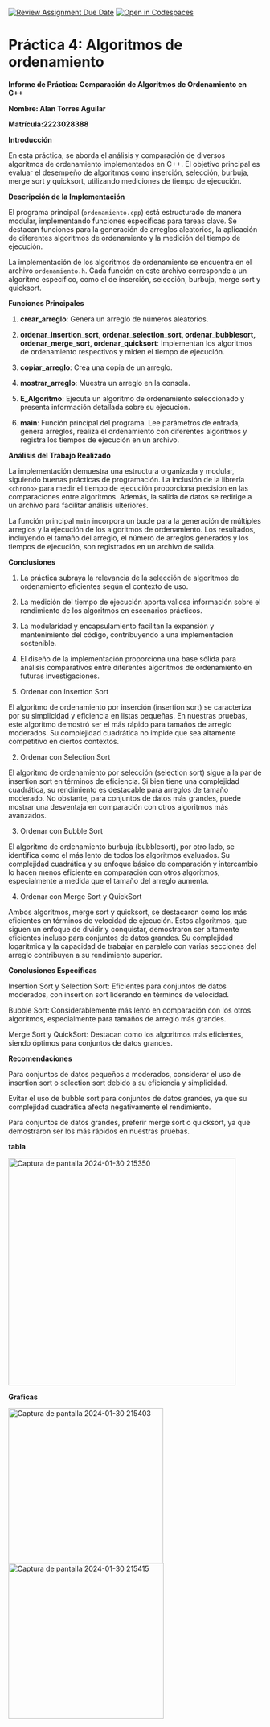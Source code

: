 [![Review Assignment Due Date](https://classroom.github.com/assets/deadline-readme-button-24ddc0f5d75046c5622901739e7c5dd533143b0c8e959d652212380cedb1ea36.svg)](https://classroom.github.com/a/ke8zCzPd)
[![Open in Codespaces](https://classroom.github.com/assets/launch-codespace-7f7980b617ed060a017424585567c406b6ee15c891e84e1186181d67ecf80aa0.svg)](https://classroom.github.com/open-in-codespaces?assignment_repo_id=13623341)
# Práctica 4: Algoritmos de ordenamiento
**Informe de Práctica: Comparación de Algoritmos de Ordenamiento en C++** 

**Nombre: Alan Torres Aguilar**  

**Matrícula:2223028388** 

**Introducción** 

En esta práctica, se aborda el análisis y comparación de diversos algoritmos de ordenamiento implementados en C++. El objetivo principal es evaluar el desempeño de algoritmos como inserción, selección, burbuja, merge sort y quicksort, utilizando mediciones de tiempo de ejecución. 

**Descripción de la Implementación** 

El programa principal (`ordenamiento.cpp`) está estructurado de manera modular, implementando funciones específicas para tareas clave. Se destacan funciones para la generación de arreglos aleatorios, la aplicación de diferentes algoritmos de ordenamiento y la medición del tiempo de ejecución. 

La implementación de los algoritmos de ordenamiento se encuentra en el archivo `ordenamiento.h`. Cada función en este archivo corresponde a un algoritmo específico, como el de inserción, selección, burbuja, merge sort y quicksort. 

**Funciones Principales** 

1. **crear_arreglo**: Genera un arreglo de números aleatorios. 

2. **ordenar_insertion_sort, ordenar_selection_sort, ordenar_bubblesort, ordenar_merge_sort, ordenar_quicksort**: Implementan los algoritmos de ordenamiento respectivos y miden el tiempo de ejecución. 

3. **copiar_arreglo**: Crea una copia de un arreglo. 

4. **mostrar_arreglo**: Muestra un arreglo en la consola. 

5. **E_Algoritmo**: Ejecuta un algoritmo de ordenamiento seleccionado y presenta información detallada sobre su ejecución. 

6. **main**: Función principal del programa. Lee parámetros de entrada, genera arreglos, realiza el ordenamiento con diferentes algoritmos y registra los tiempos de ejecución en un archivo. 


**Análisis del Trabajo Realizado** 

La implementación demuestra una estructura organizada y modular, siguiendo buenas prácticas de programación. La inclusión de la librería `<chrono>` para medir el tiempo de ejecución proporciona precision en las comparaciones entre algoritmos. Además, la salida de datos se redirige a un archivo para facilitar análisis ulteriores. 

La función principal `main` incorpora un bucle para la generación de múltiples arreglos y la ejecución de los algoritmos de ordenamiento. Los resultados, incluyendo el tamaño del arreglo, el número de arreglos generados y los tiempos de ejecución, son registrados en un archivo de salida. 

**Conclusiones** 

1. La práctica subraya la relevancia de la selección de algoritmos de ordenamiento eficientes según el contexto de uso. 

2. La medición del tiempo de ejecución aporta valiosa información sobre el rendimiento de los algoritmos en escenarios prácticos. 

3. La modularidad y encapsulamiento facilitan la expansión y mantenimiento del código, contribuyendo a una implementación sostenible. 

4. El diseño de la implementación proporciona una base sólida para análisis comparativos entre diferentes algoritmos de ordenamiento en futuras investigaciones. 

1. Ordenar con Insertion Sort

El algoritmo de ordenamiento por inserción (insertion sort) se caracteriza por su simplicidad y eficiencia en listas pequeñas. En nuestras pruebas, este algoritmo demostró ser el más rápido para tamaños de arreglo moderados. Su complejidad cuadrática no impide que sea altamente competitivo en ciertos contextos.

2. Ordenar con Selection Sort

El algoritmo de ordenamiento por selección (selection sort) sigue a la par de insertion sort en términos de eficiencia. Si bien tiene una complejidad cuadrática, su rendimiento es destacable para arreglos de tamaño moderado. No obstante, para conjuntos de datos más grandes, puede mostrar una desventaja en comparación con otros algoritmos más avanzados.

3. Ordenar con Bubble Sort

El algoritmo de ordenamiento burbuja (bubblesort), por otro lado, se identifica como el más lento de todos los algoritmos evaluados. Su complejidad cuadrática y su enfoque básico de comparación y intercambio lo hacen menos eficiente en comparación con otros algoritmos, especialmente a medida que el tamaño del arreglo aumenta.

4. Ordenar con Merge Sort y QuickSort

Ambos algoritmos, merge sort y quicksort, se destacaron como los más eficientes en términos de velocidad de ejecución. Estos algoritmos, que siguen un enfoque de dividir y conquistar, demostraron ser altamente eficientes incluso para conjuntos de datos grandes. Su complejidad logarítmica y la capacidad de trabajar en paralelo con varias secciones del arreglo contribuyen a su rendimiento superior.

**Conclusiones Específicas**

Insertion Sort y Selection Sort: Eficientes para conjuntos de datos moderados, con insertion sort liderando en términos de velocidad.

Bubble Sort: Considerablemente más lento en comparación con los otros algoritmos, especialmente para tamaños de arreglo más grandes.

Merge Sort y QuickSort: Destacan como los algoritmos más eficientes, siendo óptimos para conjuntos de datos grandes.

**Recomendaciones**

Para conjuntos de datos pequeños a moderados, considerar el uso de insertion sort o selection sort debido a su eficiencia y simplicidad.

Evitar el uso de bubble sort para conjuntos de datos grandes, ya que su complejidad cuadrática afecta negativamente el rendimiento.

Para conjuntos de datos grandes, preferir merge sort o quicksort, ya que demostraron ser los más rápidos en nuestras pruebas.

**tabla** 

<img width="452" alt="Captura de pantalla 2024-01-30 215350" src="https://github.com/AGN-Teaching/practica-4-algoritmos-de-ordenamiento-alantorresuam/assets/125683087/646e22f9-4a51-412b-bc29-e89e1ac6b002">


**Graficas**

<img width="308" alt="Captura de pantalla 2024-01-30 215403" src="https://github.com/AGN-Teaching/practica-4-algoritmos-de-ordenamiento-alantorresuam/assets/125683087/5ea40dc0-da77-47a0-a566-f59465e6fd05">

<img width="309" alt="Captura de pantalla 2024-01-30 215415" src="https://github.com/AGN-Teaching/practica-4-algoritmos-de-ordenamiento-alantorresuam/assets/125683087/883cc592-7846-4daa-bb71-476f806a7f02">

 
